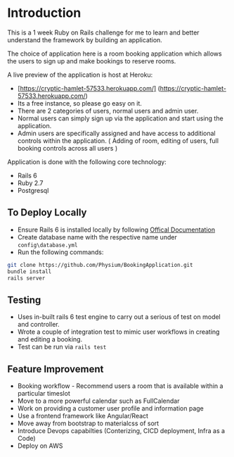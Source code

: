 # Introduction

This is a 1 week Ruby on Rails challenge for me to learn and better understand the framework by building an application. 

The choice of application here is a room booking application which allows the users to sign up and make bookings to reserve rooms.

A live preview of the application is host at Heroku:
* [https://cryptic-hamlet-57533.herokuapp.com/] (https://cryptic-hamlet-57533.herokuapp.com/)
* Its a free instance, so please go easy on it.
* There are 2 categories of users, normal users and admin user.
* Normal users can simply sign up via the application and start using the application.
* Admin users are specifically assigned and have access to additional controls within the application. ( Adding of room, editing of users, full booking controls across all users )

Application is done with the following core technology:
* Rails 6
* Ruby 2.7
* Postgresql

## To Deploy Locally
* Ensure Rails 6 is installed locally by following [Offical Documentation](https://guides.rubyonrails.org/getting_started.html#creating-a-new-rails-project-installing-rails)
* Create database name with the respective name under ``config\database.yml``
* Run the following commands:
``` sh
git clone https://github.com/Physium/BookingApplication.git
bundle install
rails server
```
## Testing
* Uses in-built rails 6 test engine to carry out a serious of test on model and controller. 
* Wrote a couple of integration test to mimic user workflows in creating and editing a booking.
* Test can be run via ``rails test``

## Feature Improvement
* Booking workflow - Recommend users a room that is available within a particular timeslot
* Move to a more powerful calendar such as FullCalendar
* Work on providing a customer user profile and information page 
* Use a frontend framework like Angular/React
* Move away from bootstrap to materialcss of sort
* Introduce Devops capabilties (Conterizing, CICD deployment, Infra as a Code)
* Deploy on AWS


